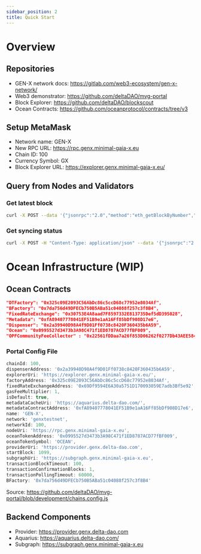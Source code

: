 ```yaml
---
sidebar_position: 2
title: Quick Start
---
```


# Overview

## Repositories

- GEN-X network docs: https://gitlab.com/web3-ecosystem/gen-x-network/
- Web3 demonstrator: https://github.com/deltaDAO/mvg-portal
- Block Explorer: https://github.com/deltaDAO/blockscout
- Ocean Contracts: https://github.com/oceanprotocol/contracts/tree/v3



## Setup MetaMask
- Network name: GEN-X
- New RPC URL: https://rpc.genx.minimal-gaia-x.eu
- Chain ID: 100
- Currency Symbol: GX
- Block Explorer URL: https://explorer.genx.minimal-gaia-x.eu/

## Query from Nodes and Validators

### Get latest block

```bash
curl -X POST --data '{"jsonrpc":"2.0","method":"eth_getBlockByNumber","params":["latest", false],"id":1}' https://rpc.genx.minimal-gaia-x.eu
```

### Get syncing status

```bash
curl -X POST -H "Content-Type: application/json" --data '{"jsonrpc":"2.0","method":"eth_syncing","params":[],"id":1}' https://rpc.genx.minimal-gaia-x.eu
```

# Ocean Infrastructure (WIP)

## Ocean Contracts

```json
"DTFactory": "0x325c09E2093C56AbDc86c5ccD68c77952e8034Af",
"BFactory": "0x7da756d49DFECb750B5ABa51c04088f257c3f8B4",
"FixedRateExchange": "0x30753E4A8aad7F8597332E813735Def5dD395028",
"Metadata": "0xfA89407778041EF51B9e1aA16Ff85bDf908D17e6",
"Dispenser": "0x2a39940D98A4f9D01Ff0738c8420F360435b6A59",
"Ocean": "0x0995527d3473b3A98C471f1ED8787ACD77fBF009",
"OPFCommunityFeeCollector" : "0x22561fDDaa7a26f853D06262f0277Db43AEE584b"
```

### Portal Config File

```javascript
chainId: 100,
dispenserAddress: '0x2a39940D98A4f9D01Ff0738c8420F360435b6A59',
explorerUri: 'https://explorer.genx.minimal-gaia-x.eu/',
factoryAddress: '0x325c09E2093C56AbDc86c5ccD68c77952e8034Af',
fixedRateExchangeAddress: '0x69Df9594E6A30a5751D170093059E7adb3Bf5e92',
gasFeeMultiplier: 1,
isDefault: true,
metadataCacheUri: 'https://aquarius.delta-dao.com/',
metadataContractAddress: '0xfA89407778041EF51B9e1aA16Ff85bDf908D17e6',
name: 'GEN-X',
network: 'genxtestnet',
networkId: 100,
nodeUri: 'https://rpc.genx.minimal-gaia-x.eu',
oceanTokenAddress: '0x0995527d3473b3A98C471f1ED8787ACD77fBF009',
oceanTokenSymbol: 'OCEAN',
providerUri: 'https://provider.genx.delta-dao.com',
startBlock: 1099,
subgraphUri: 'https://subgraph.genx.minimal-gaia-x.eu',
transactionBlockTimeout: 100,
transactionConfirmationBlocks: 1,
transactionPollingTimeout: 60000,
BFactory: '0x7da756d49DFECb750B5ABa51c04088f257c3f8B4'
```

Source: https://github.com/deltaDAO/mvg-portal/blob/development/chains.config.js

## Backend Components

- Provider: https://provider.genx.delta-dao.com
- Aquarius: https://aquarius.delta-dao.com/
- Subgraph: https://subgraph.genx.minimal-gaia-x.eu
